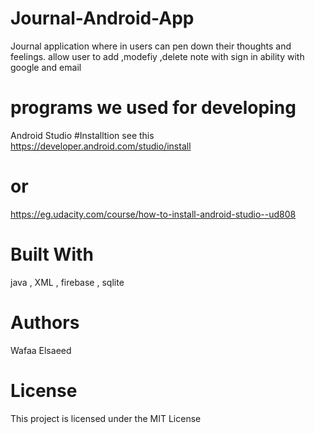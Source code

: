 # Journal-Android-App
Journal application where in users can pen down their thoughts and feelings. 
allow user to add ,modefiy ,delete note with sign in ability with google and email 
# programs we used for developing
Android Studio
#Installtion
see this https://developer.android.com/studio/install 
# or
https://eg.udacity.com/course/how-to-install-android-studio--ud808
# Built With
java , XML , firebase , sqlite 
# Authors
Wafaa Elsaeed
# License
This project is licensed under the MIT License 



